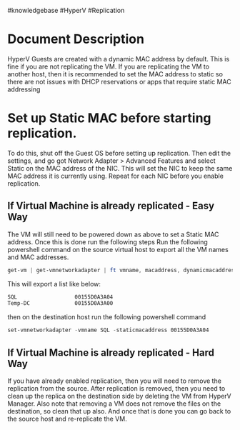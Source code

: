 #knowledgebase #HyperV #Replication

# Document Description
HyperV Guests are created with a dynamic MAC address by default. This is fine if you are not replicating the VM. If you are replicating the VM to another host, then it is recommended to set the MAC address to static so there are not issues with DHCP reservations or apps that require static MAC addressing

# Set up Static MAC before starting replication.
To do this, shut off the Guest OS before setting up replication. Then edit the settings, and go got Network Adapter > Advanced Features and select Static on the MAC address of the NIC. This will set the NIC to keep the same MAC address it is currently using. Repeat for each NIC before you enable replication.

## If Virtual Machine is already replicated - Easy Way
The VM will still need to be powered down as above to set a Static MAC address. Once this is done run the following steps
Run the following powershell command on the source virtual host to export all the VM names and MAC addresses.
```powershell
get-vm | get-vmnetworkadapter | ft vmname, macaddress, dynamicmacaddressenabled, switchid -autosize
```
This will export a list like below:
```powershell
SQL                  00155D0A3A04
Temp-DC              00155D0A3A00
```

then on the destination host run the following powershell command
```powershell
set-vmnetworkadapter -vmname SQL -staticmacaddress 00155D0A3A04
```
## If Virtual Machine is already replicated - Hard Way
If you have already enabled replication, then you will need to remove the replication from the source. After replication is removed, then you need to clean up the replica on the destination side by deleting the VM from HyperV Manager. Also note that removing a VM does not remove the files on the destination, so clean that up also. And once that is done you can go back to the source host and re-replicate the VM.